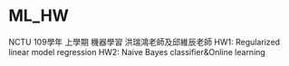 # ML_HW
NCTU 109學年 上學期 機器學習 洪瑞鴻老師及邱維辰老師
HW1: Regularized linear model regression
HW2: Naive Bayes classifier&Online learning
